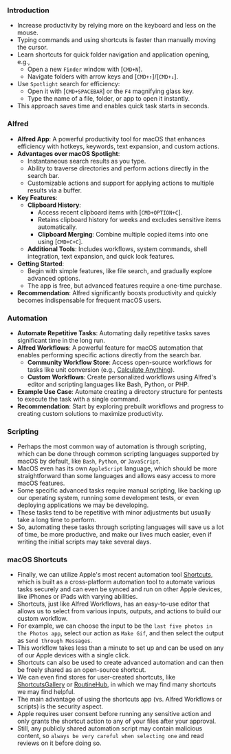 ### Introduction
- Increase productivity by relying more on the keyboard and less on the mouse.
- Typing commands and using shortcuts is faster than manually moving the cursor.
- Learn shortcuts for quick folder navigation and application opening, e.g.,
    - Open a new `Finder` window with [`CMD+N`].
    - Navigate folders with arrow keys and [`CMD+↑`]/[`CMD+↓`].
- Use `Spotlight` search for efficiency:
    - Open it with [`CMD+SPACEBAR`] or the `F4` magnifying glass key.
    - Type the name of a file, folder, or app to open it instantly.
- This approach saves time and enables quick task starts in seconds.



### Alfred
- **Alfred App**: A powerful productivity tool for macOS that enhances efficiency with hotkeys, keywords, text expansion, and custom actions.
- **Advantages over macOS Spotlight**:
    - Instantaneous search results as you type.
    - Ability to traverse directories and perform actions directly in the search bar.
    - Customizable actions and support for applying actions to multiple results via a buffer.
- **Key Features**:
    - **Clipboard History**:
        - Access recent clipboard items with [`CMD+OPTION+C`].
        - Retains clipboard history for weeks and excludes sensitive items automatically.
        - **Clipboard Merging**: Combine multiple copied items into one using [`CMD+C+C`].
    - **Additional Tools**: Includes workflows, system commands, shell integration, text expansion, and quick look features.
- **Getting Started**:
    - Begin with simple features, like file search, and gradually explore advanced options.
    - The app is free, but advanced features require a one-time purchase.
- **Recommendation**: Alfred significantly boosts productivity and quickly becomes indispensable for frequent macOS users.



### Automation
- **Automate Repetitive Tasks**: Automating daily repetitive tasks saves significant time in the long run.
- **Alfred Workflows**: A powerful feature for macOS automation that enables performing specific actions directly from the search bar.
    - **Community Workflow Store**: Access open-source workflows for tasks like unit conversion (e.g., [Calculate Anything](https://github.com/biati-digital/alfred-calculate-anything)).
    - **Custom Workflows**: Create personalized workflows using Alfred's editor and scripting languages like Bash, Python, or PHP.
- **Example Use Case**: Automate creating a directory structure for pentests to execute the task with a single command.
- **Recommendation**: Start by exploring prebuilt workflows and progress to creating custom solutions to maximize productivity.



### Scripting
- Perhaps the most common way of automation is through scripting, which can be done through common scripting languages supported by macOS by default, like `Bash`, `Python`, or `JavaScript`. 
- MacOS even has its own `AppleScript` language, which should be more straightforward than some languages and allows easy access to more macOS features.
- Some specific advanced tasks require manual scripting, like backing up our operating system, running some development tests, or even deploying applications we may be developing. 
- These tasks tend to be repetitive with minor adjustments but usually take a long time to perform. 
- So, automating these tasks through scripting languages will save us a lot of time, be more productive, and make our lives much easier, even if writing the initial scripts may take several days.



### macOS Shortcuts
- Finally, we can utilize Apple's most recent automation tool [Shortcuts](https://support.apple.com/en-gb/guide/shortcuts-mac/apdf22b0444c/mac), which is built as a cross-platform automation tool to automate various tasks securely and can even be synced and run on other Apple devices, like iPhones or iPads with varying abilities.
- Shortcuts, just like Alfred Workflows, has an easy-to-use editor that allows us to select from various inputs, outputs, and actions to build our custom workflow.
- For example, we can choose the input to be the `last five photos in the Photos app`, select our action as `Make Gif`, and then select the output as `Send through Messages`. 
- This workflow takes less than a minute to set up and can be used on any of our Apple devices with a single click.
- Shortcuts can also be used to create advanced automation and can then be freely shared as an open-source shortcut. 
- We can even find stores for user-created shortcuts, like [ShortcutsGallery](https://shortcutsgallery.com) or [RoutineHub](https://routinehub.co), in which we may find many shortcuts we may find helpful. 
- The main advantage of using the shortcuts app (vs. Alfred Workflows or scripts) is the security aspect. 
- Apple requires user consent before running any sensitive action and only grants the shortcut action to any of your files after your approval. 
- Still, any publicly shared automation script may contain malicious content, so `always be very careful when selecting one` and read reviews on it before doing so.
